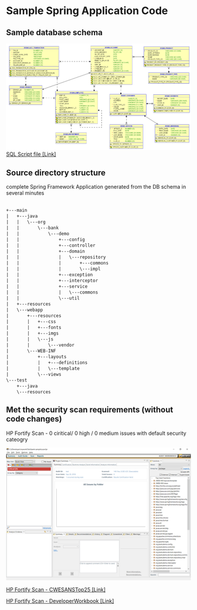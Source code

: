 # Sample Spring Application Code


## Sample database schema

![Database schema](db/ERD.png)
[SQL Script file \[Link\]](db/oracle-hr-example.sql)

## Source directory structure 

complete Spring Framework Application generated from the DB schema in several minutes

```

+---main
|   +---java
|   |   \---org
|   |       \---bank
|   |           \---demo
|   |               +---config
|   |               +---controller
|   |               +---domain
|   |               |   \---repository
|   |               |       +---commons
|   |               |       \---impl
|   |               +---exception
|   |               +---interceptor
|   |               +---service
|   |               |   \---commons
|   |               \---util
|   +---resources
|   \---webapp
|       +---resources
|       |   +---css
|       |   +---fonts
|       |   +---imgs
|       |   \---js
|       |       \---vendor
|       \---WEB-INF
|           +---layouts
|           |   +---definitions
|           |   \---template
|           \---views
\---test
    +---java
    \---resources

```
	
## Met the security scan requirements (without code changes)

HP Fortify Scan - 0 ciritical/ 0 high / 0 medium issues with default security cateogry

![HP Fortify Scan - IDE ](sca.png)

[HP Fortify Scan - CWESANSTop25 \[Link\]](scan_CWESANSTop25.pdf)

[HP Fortify Scan - DeveloperWorkbook \[Link\]](scan_DeveloperWorkbook.pdf)

